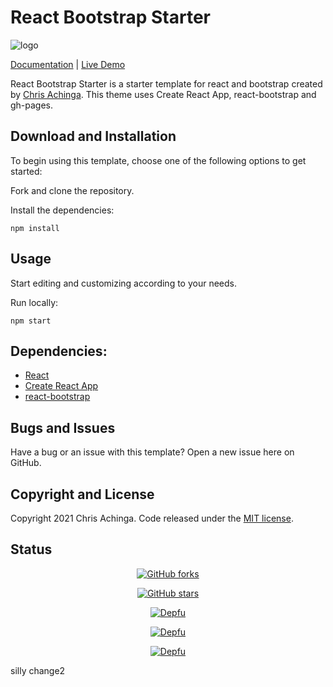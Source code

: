 # React Bootstrap Starter

![logo](./screenshots/react-bootstrap-starter.png)

[Documentation](https://chrisdev.hashnode.dev/react-and-bootstrap-starter-template) | [Live Demo](https://react-bootstrap-temp.netlify.app/)

React Bootstrap Starter is a starter template for react and bootstrap created by [Chris Achinga](http://chrisdev.netlify.app). This theme uses Create React App, react-bootstrap and gh-pages.


## Download and Installation

To begin using this template, choose one of the following options to get started:

Fork and clone the repository.

Install the dependencies:

```powershell-interactive
npm install
```

## Usage

Start editing and customizing according to your needs.

Run locally:

```powershell-interactive
npm start
```

## Dependencies:

- [React](https://reactjs.org/)
- [Create React App](https://create-react-app.dev/)
- [react-bootstrap](https://react-bootstrap.github.io/)

## Bugs and Issues

Have a bug or an issue with this template? Open a new issue here on GitHub.

## Copyright and License

Copyright 2021 Chris Achinga. Code released under the [MIT license](LICENSE).

## Status

<div align='center'>

[![GitHub forks](https://img.shields.io/github/forks/ChrisAchinga/react-bootstrap-starter)](https://github.com/ChrisAchinga/react-bootstrap-starter/network)

[![GitHub stars](https://img.shields.io/github/stars/ChrisAchinga/react-bootstrap-starter)](https://github.com/ChrisAchinga/react-bootstrap-starter/stargazers)

[![Depfu](https://badges.depfu.com/badges/80c94d4ad87f69ecde6d83ae05e65b63/status.svg)](https://depfu.com)

[![Depfu](https://badges.depfu.com/badges/80c94d4ad87f69ecde6d83ae05e65b63/overview.svg)](https://depfu.com/github/ChrisAchinga/react-bootstrap-starter?project_id=18009)

[![Depfu](https://badges.depfu.com/badges/80c94d4ad87f69ecde6d83ae05e65b63/count.svg)](https://depfu.com/github/ChrisAchinga/react-bootstrap-starter?project_id=18009)

</div>
silly change2
